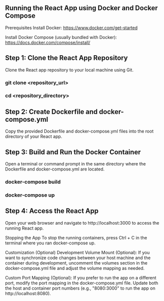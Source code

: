 ## Running the React App using Docker and Docker Compose
Prerequisites
Install Docker: https://www.docker.com/get-started

Install Docker Compose (usually bundled with Docker): https://docs.docker.com/compose/install/

## Step 1: Clone the React App Repository
Clone the React app repository to your local machine using Git.


### git clone <repository_url>
### cd <repository_directory>

## Step 2: Create Dockerfile and docker-compose.yml
Copy the provided Dockerfile and docker-compose.yml files into the root directory of your React app.

## Step 3: Build and Run the Docker Container
Open a terminal or command prompt in the same directory where the Dockerfile and docker-compose.yml are located.


### docker-compose build
### docker-compose up

## Step 4: Access the React App
Open your web browser and navigate to http://localhost:3000 to access the running React app.

Stopping the App
To stop the running containers, press Ctrl + C in the terminal where you ran docker-compose up.

Customization (Optional)
Development Volume Mount (Optional): If you want to synchronize code changes between your host machine and the container during development, uncomment the volumes section in the docker-compose.yml file and adjust the volume mapping as needed.

Custom Port Mapping (Optional): If you prefer to run the app on a different port, modify the port mapping in the docker-compose.yml file. Update both the host and container port numbers (e.g., "8080:3000" to run the app on http://localhost:8080).